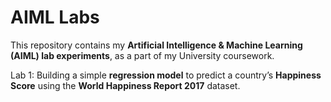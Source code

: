 # AIML Labs

This repository contains my **Artificial Intelligence & Machine Learning (AIML) lab experiments**, as a part of my University coursework.  

Lab 1: Building a simple **regression model** to predict a country’s **Happiness Score** using the **World Happiness Report 2017** dataset.  

